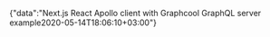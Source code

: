 {"data":"Next.js React Apollo client with Graphcool GraphQL server example2020-05-14T18:06:10+03:00"}
